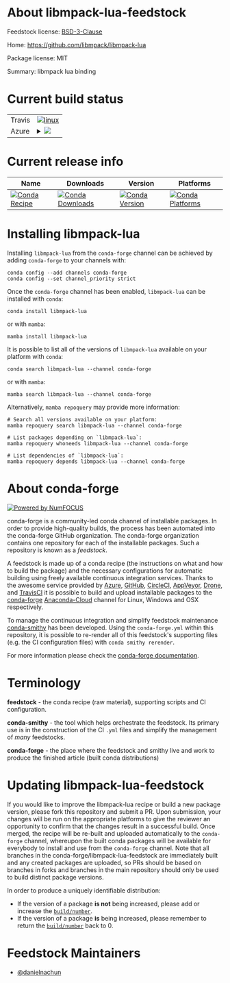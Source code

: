 About libmpack-lua-feedstock
============================

Feedstock license: [BSD-3-Clause](https://github.com/conda-forge/libmpack-lua-feedstock/blob/main/LICENSE.txt)

Home: https://github.com/libmpack/libmpack-lua

Package license: MIT

Summary: libmpack lua binding

Current build status
====================


<table><tr>
    <td>Travis</td>
    <td>
      <a href="https://app.travis-ci.com/conda-forge/libmpack-lua-feedstock">
        <img alt="linux" src="https://img.shields.io/travis/com/conda-forge/libmpack-lua-feedstock/main.svg?label=Linux">
      </a>
    </td>
  </tr>
    
  <tr>
    <td>Azure</td>
    <td>
      <details>
        <summary>
          <a href="https://dev.azure.com/conda-forge/feedstock-builds/_build/latest?definitionId=19282&branchName=main">
            <img src="https://dev.azure.com/conda-forge/feedstock-builds/_apis/build/status/libmpack-lua-feedstock?branchName=main">
          </a>
        </summary>
        <table>
          <thead><tr><th>Variant</th><th>Status</th></tr></thead>
          <tbody><tr>
              <td>linux_64</td>
              <td>
                <a href="https://dev.azure.com/conda-forge/feedstock-builds/_build/latest?definitionId=19282&branchName=main">
                  <img src="https://dev.azure.com/conda-forge/feedstock-builds/_apis/build/status/libmpack-lua-feedstock?branchName=main&jobName=linux&configuration=linux%20linux_64_" alt="variant">
                </a>
              </td>
            </tr><tr>
              <td>linux_aarch64</td>
              <td>
                <a href="https://dev.azure.com/conda-forge/feedstock-builds/_build/latest?definitionId=19282&branchName=main">
                  <img src="https://dev.azure.com/conda-forge/feedstock-builds/_apis/build/status/libmpack-lua-feedstock?branchName=main&jobName=linux&configuration=linux%20linux_aarch64_" alt="variant">
                </a>
              </td>
            </tr><tr>
              <td>linux_ppc64le</td>
              <td>
                <a href="https://dev.azure.com/conda-forge/feedstock-builds/_build/latest?definitionId=19282&branchName=main">
                  <img src="https://dev.azure.com/conda-forge/feedstock-builds/_apis/build/status/libmpack-lua-feedstock?branchName=main&jobName=linux&configuration=linux%20linux_ppc64le_" alt="variant">
                </a>
              </td>
            </tr><tr>
              <td>osx_64</td>
              <td>
                <a href="https://dev.azure.com/conda-forge/feedstock-builds/_build/latest?definitionId=19282&branchName=main">
                  <img src="https://dev.azure.com/conda-forge/feedstock-builds/_apis/build/status/libmpack-lua-feedstock?branchName=main&jobName=osx&configuration=osx%20osx_64_" alt="variant">
                </a>
              </td>
            </tr><tr>
              <td>osx_arm64</td>
              <td>
                <a href="https://dev.azure.com/conda-forge/feedstock-builds/_build/latest?definitionId=19282&branchName=main">
                  <img src="https://dev.azure.com/conda-forge/feedstock-builds/_apis/build/status/libmpack-lua-feedstock?branchName=main&jobName=osx&configuration=osx%20osx_arm64_" alt="variant">
                </a>
              </td>
            </tr>
          </tbody>
        </table>
      </details>
    </td>
  </tr>
</table>

Current release info
====================

| Name | Downloads | Version | Platforms |
| --- | --- | --- | --- |
| [![Conda Recipe](https://img.shields.io/badge/recipe-libmpack--lua-green.svg)](https://anaconda.org/conda-forge/libmpack-lua) | [![Conda Downloads](https://img.shields.io/conda/dn/conda-forge/libmpack-lua.svg)](https://anaconda.org/conda-forge/libmpack-lua) | [![Conda Version](https://img.shields.io/conda/vn/conda-forge/libmpack-lua.svg)](https://anaconda.org/conda-forge/libmpack-lua) | [![Conda Platforms](https://img.shields.io/conda/pn/conda-forge/libmpack-lua.svg)](https://anaconda.org/conda-forge/libmpack-lua) |

Installing libmpack-lua
=======================

Installing `libmpack-lua` from the `conda-forge` channel can be achieved by adding `conda-forge` to your channels with:

```
conda config --add channels conda-forge
conda config --set channel_priority strict
```

Once the `conda-forge` channel has been enabled, `libmpack-lua` can be installed with `conda`:

```
conda install libmpack-lua
```

or with `mamba`:

```
mamba install libmpack-lua
```

It is possible to list all of the versions of `libmpack-lua` available on your platform with `conda`:

```
conda search libmpack-lua --channel conda-forge
```

or with `mamba`:

```
mamba search libmpack-lua --channel conda-forge
```

Alternatively, `mamba repoquery` may provide more information:

```
# Search all versions available on your platform:
mamba repoquery search libmpack-lua --channel conda-forge

# List packages depending on `libmpack-lua`:
mamba repoquery whoneeds libmpack-lua --channel conda-forge

# List dependencies of `libmpack-lua`:
mamba repoquery depends libmpack-lua --channel conda-forge
```


About conda-forge
=================

[![Powered by
NumFOCUS](https://img.shields.io/badge/powered%20by-NumFOCUS-orange.svg?style=flat&colorA=E1523D&colorB=007D8A)](https://numfocus.org)

conda-forge is a community-led conda channel of installable packages.
In order to provide high-quality builds, the process has been automated into the
conda-forge GitHub organization. The conda-forge organization contains one repository
for each of the installable packages. Such a repository is known as a *feedstock*.

A feedstock is made up of a conda recipe (the instructions on what and how to build
the package) and the necessary configurations for automatic building using freely
available continuous integration services. Thanks to the awesome service provided by
[Azure](https://azure.microsoft.com/en-us/services/devops/), [GitHub](https://github.com/),
[CircleCI](https://circleci.com/), [AppVeyor](https://www.appveyor.com/),
[Drone](https://cloud.drone.io/welcome), and [TravisCI](https://travis-ci.com/)
it is possible to build and upload installable packages to the
[conda-forge](https://anaconda.org/conda-forge) [Anaconda-Cloud](https://anaconda.org/)
channel for Linux, Windows and OSX respectively.

To manage the continuous integration and simplify feedstock maintenance
[conda-smithy](https://github.com/conda-forge/conda-smithy) has been developed.
Using the ``conda-forge.yml`` within this repository, it is possible to re-render all of
this feedstock's supporting files (e.g. the CI configuration files) with ``conda smithy rerender``.

For more information please check the [conda-forge documentation](https://conda-forge.org/docs/).

Terminology
===========

**feedstock** - the conda recipe (raw material), supporting scripts and CI configuration.

**conda-smithy** - the tool which helps orchestrate the feedstock.
                   Its primary use is in the construction of the CI ``.yml`` files
                   and simplify the management of *many* feedstocks.

**conda-forge** - the place where the feedstock and smithy live and work to
                  produce the finished article (built conda distributions)


Updating libmpack-lua-feedstock
===============================

If you would like to improve the libmpack-lua recipe or build a new
package version, please fork this repository and submit a PR. Upon submission,
your changes will be run on the appropriate platforms to give the reviewer an
opportunity to confirm that the changes result in a successful build. Once
merged, the recipe will be re-built and uploaded automatically to the
`conda-forge` channel, whereupon the built conda packages will be available for
everybody to install and use from the `conda-forge` channel.
Note that all branches in the conda-forge/libmpack-lua-feedstock are
immediately built and any created packages are uploaded, so PRs should be based
on branches in forks and branches in the main repository should only be used to
build distinct package versions.

In order to produce a uniquely identifiable distribution:
 * If the version of a package **is not** being increased, please add or increase
   the [``build/number``](https://docs.conda.io/projects/conda-build/en/latest/resources/define-metadata.html#build-number-and-string).
 * If the version of a package **is** being increased, please remember to return
   the [``build/number``](https://docs.conda.io/projects/conda-build/en/latest/resources/define-metadata.html#build-number-and-string)
   back to 0.

Feedstock Maintainers
=====================

* [@danielnachun](https://github.com/danielnachun/)

